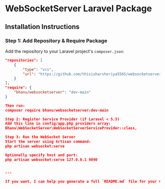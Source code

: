 # WebSocketServer Laravel Package

## Installation Instructions

### Step 1: Add Repository & Require Package

Add the repository to your Laravel project's `composer.json`:

```json
"repositories": [
    {
        "type": "vcs",
        "url": "https://github.com/thisisharshoriya5565/websocketserver.git"
    }
],
"require": {
    "bhanu/websocketserver": "dev-main"
}

Then run:
composer require bhanu/websocketserver:dev-main

Step 2: Register Service Provider (if Laravel < 5.5)
Add this line in config/app.php providers array:
Bhanu\WebSocketServer\WebSocketServerServiceProvider::class,

Step 3: Run the WebSocket Server
Start the server using Artisan command:
php artisan websocket:serve

Optionally specify host and port:
php artisan websocket:serve 127.0.0.1 9090


---

If you want, I can help you generate a full `README.md` file for your GitHub repo including this and extra info — just let me know!
